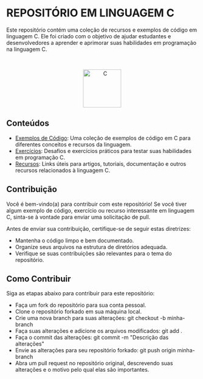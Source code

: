 # REPOSITÓRIO EM LINGUAGEM C 


Este repositório contém uma coleção de recursos e exemplos de código em linguagem C. Ele foi criado com o objetivo de ajudar estudantes e desenvolvedores a aprender e aprimorar suas habilidades em programação na linguagem C.

<br>

<p align="center">
  <img src="https://cdn.jsdelivr.net/gh/devicons/devicon/icons/c/c-plain.svg" width="100" height="100" alt="C">
</p>

## Conteúdos

- [Exemplos de Código](/examples): Uma coleção de exemplos de código em C para diferentes conceitos e recursos da linguagem.
- [Exercícios](/exercises): Desafios e exercícios práticos para testar suas habilidades em programação C.
- [Recursos](/resources): Links úteis para artigos, tutoriais, documentação e outros recursos relacionados à linguagem C.

## Contribuição

Você é bem-vindo(a) para contribuir com este repositório! Se você tiver algum exemplo de código, exercício ou recurso interessante em linguagem C, sinta-se à vontade para enviar uma solicitação de pull.

Antes de enviar sua contribuição, certifique-se de seguir estas diretrizes:
- Mantenha o código limpo e bem documentado.
- Organize seus arquivos na estrutura de diretórios adequada.
- Verifique se suas contribuições são relevantes para o tema do repositório.

## Como Contribuir

Siga as etapas abaixo para contribuir para este repositório:

- Faça um fork do repositório para sua conta pessoal.
- Clone o repositório forkado em sua máquina local.
- Crie uma nova branch para suas alterações: git checkout -b minha-branch
- Faça suas alterações e adicione os arquivos modificados: git add .
- Faça o commit das alterações: git commit -m "Descrição das alterações"
- Envie as alterações para seu repositório forkado: git push origin minha-branch
- Abra um pull request no repositório original, descrevendo suas alterações e o motivo pelo qual elas são importantes.
